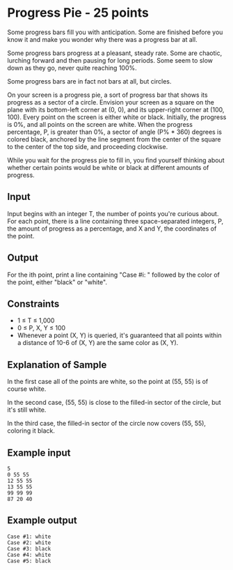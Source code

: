 # Progress Pie - 25 points

Some progress bars fill you with anticipation. Some are finished before you know it and make you wonder why there was a progress bar at all.

Some progress bars progress at a pleasant, steady rate. Some are chaotic, lurching forward and then pausing for long periods. Some seem to slow down as they go, never quite reaching 100%.

Some progress bars are in fact not bars at all, but circles.

On your screen is a progress pie, a sort of progress bar that shows its progress as a sector of a circle. Envision your screen as a square on the plane with its bottom-left corner at (0, 0), and its upper-right corner at (100, 100). Every point on the screen is either white or black. Initially, the progress is 0%, and all points on the screen are white. When the progress percentage, P, is greater than 0%, a sector of angle (P% * 360) degrees is colored black, anchored by the line segment from the center of the square to the center of the top side, and proceeding clockwise.

While you wait for the progress pie to fill in, you find yourself thinking about whether certain points would be white or black at different amounts of progress.

## Input
Input begins with an integer T, the number of points you're curious about. For each point, there is a line containing three space-separated integers, P, the amount of progress as a percentage, and X and Y, the coordinates of the point.

## Output
For the ith point, print a line containing "Case #i: " followed by the color of the point, either "black" or "white".

## Constraints
- 1 ≤ T ≤ 1,000 
- 0 ≤ P, X, Y ≤ 100 
- Whenever a point (X, Y) is queried, it's guaranteed that all points within a distance of 10-6 of (X, Y) are the same color as (X, Y).

## Explanation of Sample
In the first case all of the points are white, so the point at (55, 55) is of course white.

In the second case, (55, 55) is close to the filled-in sector of the circle, but it's still white.

In the third case, the filled-in sector of the circle now covers (55, 55), coloring it black.

## Example input
```
5
0 55 55
12 55 55
13 55 55
99 99 99
87 20 40
```

## Example output
```
Case #1: white
Case #2: white
Case #3: black
Case #4: white
Case #5: black
```
